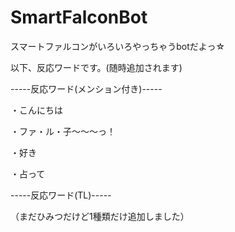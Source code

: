 # SmartFalconBot
スマートファルコンがいろいろやっちゃうbotだよっ☆


以下、反応ワードです。(随時追加されます)

-----反応ワード(メンション付き)-----

・こんにちは

・ファ・ル・子～～～っ！

・好き

・占って

-----反応ワード(TL)-----


（まだひみつだけど1種類だけ追加しました）
